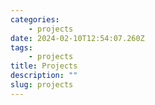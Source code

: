 ```yaml
---
categories:
    - projects
date: 2024-02-10T12:54:07.260Z
tags:
    - projects
title: Projects
description: ""
slug: projects
---
```

